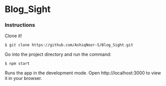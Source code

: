 # Blog_Sight

### Instructions
Clone it!
```
$ git clone https://github.com/AshiqNoor-S/Blog_Sight.git
```
Go into the project directory and run the command:
```
$ npm start
```
Runs the app in the development mode.
Open http://localhost:3000 to view it in your browser.
